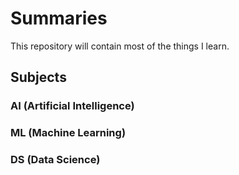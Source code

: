 # Summaries
This repository will contain most of the things I learn.
## Subjects
### AI (Artificial Intelligence)
### ML (Machine Learning)
### DS (Data Science)
